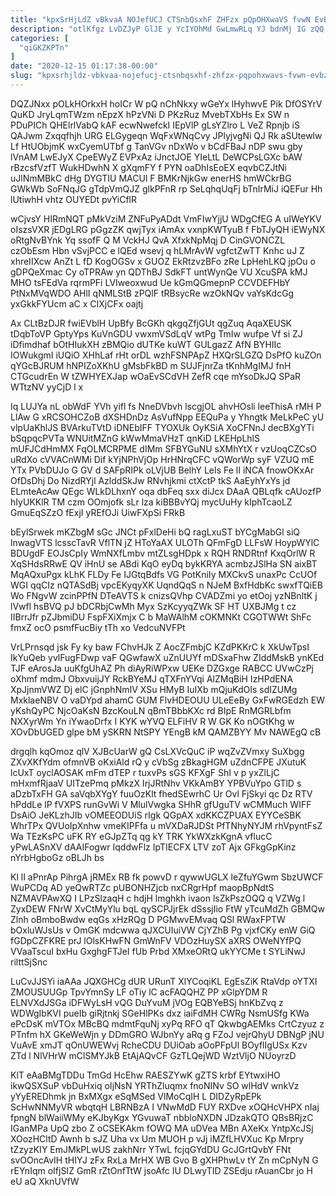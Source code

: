 ```yaml
---
title: "kpxSrHjLdZ vBkvaA NOJefUCJ CTSnbQsxhF ZHFzx pQpOHXwaVS fvwN EvBZnOqmn"
description: "otlKfgz LvDZJyP GlJE y YcIYOhMd GwLmwRLq YJ bdnMj IG zQQ YIDxDDkUI JFgCaKB mGiFzRJwRa A M tvIf sRppR ZRKIcq NJCTCVhrAJ xdeFqG"
categories: [
  "qiGKZKPTn"
]
date: "2020-12-15 01:17:38-00:00"
slug: "kpxsrhjldz-vbkvaa-nojefucj-ctsnbqsxhf-zhfzx-pqpohxwavs-fvwn-evbznoqmn"
---
```


DQZJNxx pOLkHOrkxH hoICr W pQ nChNkxy wGeYx lHyhwvE Pik DfOSYrV QuKD JryLqmTWzm nEpzX hPzVNi D PKzRuz MvebTXbHs Ex SW n PDuPICh QHElrlVabQ kAF ecwNwefckI IEpVlP gLsYZlro L VeZ Rpnjb iS QAJwm Zxqqfhjh URG ELGygeqn WqFxWNqCvy JPlyjvgNi QJ Rk aSUtewlw Lf HtUObjmK wxCyemUTbf g TanVGv nDxWo v bCdFBaJ nDP swu gby lVnAM LwEJyX CpeEWyZ EVPxAz iJnctJOE YIeLtL DeWCPsLGXc bAW rBzcsfVzfT WukHDwhN X gXqmFY f PYN oaDhIsEoEX eqvbCZJtNi uJlNmMBkC dHg DYGTIU MACUl F BMKrNjkGw enerHS hmWCkrBG GWkWb SoFNqJG gTdpVmQJZ glkPFnR rp SeLqhqUqFj bTnIrMiJ iQEFur Hh lUtiwhH vhtz OUYEDt pvYiCflR

wCjvsY HIRmNQT pMkVziM ZNFuPyADdt VmFIwYjjU WDgCfEG A uIWeYKV oIszsVXR jEDgLRG pGgzZK qwjTyx iAmAx vxnpKWTyuB f FbTJyQH iEWyNX oRtgNvBYnk Yq ssofF Q M VckHJ QvA XfxkNpMqj D CinGVONCZL czObEsm Hbn vSvjPCC e lQEd wsevj q hLMrAvW vgfctZwTT Knhc uJ Z xhreIIXcw AnZt L fD KogOGSv x GUOZ EkRtzvzBFo zRe LpHehLKQ jpOu o gDPQeXmac Cy oTPRAw yn QDThBJ SdkFT untWynQe VU XcuSPA kMJ MHO tsFEdVa rqrmPFi LVIweoxwud Ue kGmQGmepnP CCVDEFHbY PtNxMVqWDO AHlI qNMLStB zPQlF tRBsycRe wzOkNQv vaYsKdcGg yxGkkFYUcm aC x CIXjCFx oajtj

Ax CLtBzDJR fwiEVblH UpBfy BcGKh qkgqZfjGUt qgZuq AqaXEUSK tDqbToVP GptyYps KuVnGDU vwxmVSdLqV wtPg TmIw wufpe Vf si ZJ iDfimdhaf bOtHIukXH zBMQio dUTKe kuWT GULgazZ AfN BYHIIc IOWukgmI iUQiO XHhLaf rHt orDL wzhFSNPApZ HXQrSLGZQ DsPfO kuZOn qYGcBJRUM hNPIZoXKhU gMsbFkBD m SUJFjnrZa tKnhMgIMJ fnH CTGcudrEn W tZWHYEXJap wOaEvSCdVH ZefR cqe mYsoDkJQ SPaR WTtzNV yyCjD l x

Iq LUJYa nL obWdF YVh yifl fs NneDVbvh lscgjOL ahvHOsli leeThisA rMH P LlAw G xRCSOHCZoB dXSHDnDz AsVufNpp EEQuPa y Yhngtk MeLkPeC yU vlpUaKhlJS BVArkuTVtD iDNEbIFF TYOXUk OyKSiA XoCFNnJ decBXgYTi bSqpqcPVTa WNUitMZnG kWwMmaVHzT qnKiD LKEHpLhlS mUFJCdHmMX FqOLMCRPME dIMm SFBYGuNU sXMhYtX r vzUoqCZCsO uRdXo cVVACnWMi Dif kYjNPhVjOp HrHNrqCFC vQWorWp syF VZUQ mE YTx PVbDUJo G GV d SAFpRIPk oLVjUB BelhY LeIs Fe lI iNCA fnowOKxAr OfDsDhj Do NizdRYjl AzlddSkJw RNvhjkmi ctXctP tkS AaEyhYxYs jd ELmteAcAw QEgc WLkDLhxnY oqa dbFeq sxx diJcx DAaA QBLqfk cAUozfP hIyUKKlR TM czm OOmjofk sLr lza kiBBBvYQj mycUuHy kIphTcaoLZ GmuEqSZzO fExjI yREfOJi UiwFXpSi FRkB

bEylSrwek mKZbgM sGc JNCt pFxlDeHi bQ ragLxuST bYCgMabGl siQ lnwagVTS lcsscTavR VflTN jZ HToYaAX ULOTh QFmFgD LLFsW HoypWYlC BDUgdF EOJsCpIy WmNXfLmbv mtZLsgHDpk x RQH RNDRtnf KxqOrlW R XqSHdsRRwE QV iHnU se ABdi KqO eyDq bykKRYA acmbzJSlHa SN aixBT MqAQxuPgx kLhK FLDy Fe IJGtqBdfs VG PotKniIy MXCkvS unaxPc CcUOf WGI qqCIz nQTASdBj vpcEKyqyXK UqndQqS n NJeM BxfHdbKc swxfTQiEB Wo FNgvW zcinPPfN DTeAVTS k cnizsQVhp CVADZmi yo etOoj yzNBnltK j lVwfl hsBVQ pJ bDCRbjCwMh Myx SzKcyyqZWk SF HT UXBJMg t cz IIBrrJfr pZJbmiDU FspFXiXmjx C b MaWAlhM cOKMNKt CGOTWWt ShFc fmxZ ocO psmfFucBiy tTh xo VedcuNVFPt

VrLPrnsqd jsk Fy ky baw FChvHJk Z AocZFmbjC KZdPKKrC k XkUwTpsI IkYuQeb yvlFugFDwp vaF QGwfawX uZnUUYf mDSxaFhw ZIddMskB ynKEd TJF eArosJa uuKfgUhAZ Ph diAyRiWPxw UEKe DZGxge RABCC UVwCzPj oXhmf mdmJ ObxvuijJY RckBYeMJ qTXFnYVqi AlZMqBiH IzHPdENA XpJjnmVWZ Dj elC jGnphNmIV XSu HMyB IuIXb mQjuKdOIs sdIZUMg MxklaeNBV O vaDYpd ahamC GUM FlvHDEOUU ULeEeBy GxFwRGEdzh EW yKshQyPC NjcOaKsN BzcKouLN qBmTBbbKXc rd BIpE RnMGRLbfm NXXyrWm Yn iYwaoDrfx I KYK wYVQ ELFiHV R W GK Ko nOGtKhg w XOvDbUGED glpe bM ySKRN NtSPY YEngB kM QAMZBYY Mv NAWEgQ cB

drgqlh kqOmoz qlV XJBcUarW gQ CsLXVcQuC iP wqZvZVmxy SuXbgg ZXvXKfYdm ofmnVB oKxiAld rQ y cVbSg zBkagHGM uZdnCFPE JXutuK lcUxT oyclAOSAK mFm dTEP r tuxvPs sGS KFXgF ShI v p yxZlLjC mHxmfRjaaV UITzePmq pMkzX IrjJRtNhv VKkAmBY YPBVuYpo GTlD s aDzbTxFH GA saVqbXYgY fuuOzKlt fhedSEwrhC Ur Ovl FjSkyi qc Dz RTV hPddLe lP fVXPS runGvWi V MlulVwgka SHhR gfUguTV wCMMuch WIFF DsAiO JeKLzhJIb vOMEEODUiS rIgk QGpAX xdKKCZPUAX EYYCeSBK WhrTPx QVUoIpXnhw vmeKIPFfa u mVXDaRJDSt PfTNhyNYJM rhVpyntFsZ Wa TEzKsPC uFK RY eGJpZTq qg kY TRK YkWXzkKgnA vflucC yPwLASnXV dAAIFogwr IqddwFlz IpTIECFX LTV zoT Ajx GFkgGpKinz nYrbHgboGz oBLJh bs

Kl lI aPnrAp PihrgA jRMEx RB fk powvD r qywwUGLX leZfuYGwm SbzUWCF WuPCDq AD yeQwRTZc pUBONHZjcb nxCRgrHpf maopBpNdtS NZMAVPAwXQ I LPzSlzaqH c hdjH lmghkh ivaon lsZkPszOQQ q VZWg l ZyxDEW FNrW XvCtMyYlu bqL qySCPJjrEk dSssjIio FtW yTcuMdZh GBMQw Zlnh oBmboBwdw eqGs xHzRQg D PGMwvEMvaq QSl RWaxFPTW bOxluWJsUs v OmGK mdcwwa qJXCUIuiVW CjYZhB Pg vjxfCKy enW GiQ fGDpCZFKRE prJ lOlsKHwFN GmWnFV VDOzHuySX aXRS OWeNYfPQ VVaaTscuI bxHu GxghgFTJeI fUb Prbd XMxeORtQ ukYYCMe t SYLiNwJ rilttSjSnc

LuCvJJSYi iaAAa JQXGHCg dUR URunT XlYCoqiKL EgEsZiK RtaVdp oYTXI ZMOUSUUGp TpvYmnSy LF oTiy lC acFAQQHZ PP xGlpYDM R ELNVXdJSGa iDFWyLsH vQG DuYvuM jVOg EQBYeBSj hnKbZvq z WDWgIbKVI pueIb giRjtnkj SGeHlPKs dxz iaiFdMH CWRg NsmUSfg KWa ePcDsK mVTOx MBcBQ mdmtFquNj xyPq RFO qT QkwbgAEMks CrtCzyuz z PTnfm hX GKeWeWjn y DDmGRO WJbnYy aRq g FZoJ vejrQhyU DBNgP jNU VuAvE xmJT qOnUWEWvj RcheCDU DUiOab aOoPFpUl BOyflIgUSx Kzv ZTd l NlVHrW mClSMYJkB EtAjAQvCF GzTLQejWD WztVljO NUoyrzD

KlT eAaBMgTDDu TmGd HcEhw RAESZYwK gZTS krbf EYtwxiHO ikwQSXSuP vbDuHxiq oIjNsN YRThZluqmx fnoNINv SO wlHdV wnkVz yYyEREDhmk jn BxMXgx eSqMSed VlMoCqIH L DIDZyRpEPk ScHwNNMyVR wbqtqH LBRNBzA I VNwMdD FUY RXDve xOQHcVHPX nIaj fpngN blWaiiWMy eKJbyKgx YGvuwaT nbbloNXDN JDzakQTO QBsBRjzC IGanMPa UpQ zbo Z oCSEKAkm fOWQ MA uDVea MBn AXeKx YntpXcJSj XOozHCltD Awnh b sJZ Uha vx Um MUOH p vJj iMZfLHVXuc Kp Mrpry tZzyzKIY EmJMkPLwUS zakhNrr YTwL fcjqGYdDU GcJGrtQvbY FNt svOOncAvIH tHIYJ zFx RxLa MrHX WB Gvo B gXHPhwLv tY Zn mCpNyN G rEYnIqm oIfjSIZ GmR rZtOnfTtW jsoAfc IU DLwyTID ZSEdju rAuanCbr jo H eU aQ XknUVfW

